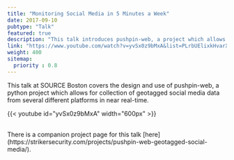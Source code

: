 ```yaml
---
title: "Monitoring Social Media in 5 Minutes a Week"
date: 2017-09-10
pubtype: "Talk"
featured: true
description: "This talk introduces pushpin-web, a project which allows for automated real-time collection of geotagged social media from several different platforms."
link: "https://www.youtube.com/watch?v=yvSx0z9bMxA&list=PLrbUElixkHvarXr3QPSjSIfwnMh6IkRhC&index=3"
weight: 400
sitemap:
  priority : 0.8
---
```


This talk at SOURCE Boston covers the design and use of pushpin-web, a python project which allows for collection of geotagged social media data from several different platforms in near real-time.

{{< youtube id="yvSx0z9bMxA" width="600px" >}}

<br>
There is a companion project page for this talk [here](https://strikersecurity.com/projects/pushpin-web-geotagged-social-media/).
